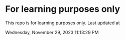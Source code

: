 # For learning purposes only
This repo is for learning purposes only.
Last updated at

Wednesday, November 29, 2023 11:13:29 PM

